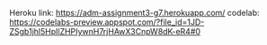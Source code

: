 Heroku link: https://adm-assignment3-g7.herokuapp.com/
codelab: https://codelabs-preview.appspot.com/?file_id=1JD-ZSgb1jhl5HpIlZHPIywnH7rjHAwX3CnpW8dK-eR4#0
